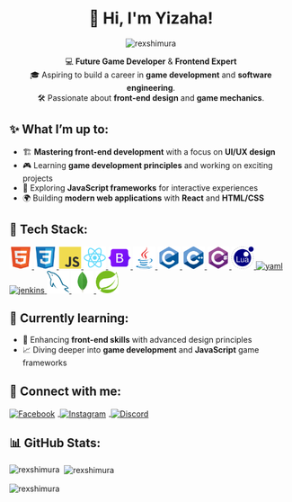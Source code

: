 <h1 align="center">👾 Hi, I'm Yizaha!</h1> <p align="center"> <img src="https://komarev.com/ghpvc/?username=rexshimura&label=Profile%20views&color=0e75b6&style=flat" alt="rexshimura" /> </p> <p align="center"> 💻 <strong>Future Game Developer</strong> & <strong>Frontend Expert</strong><br> 🎓 Aspiring to build a career in <strong>game development</strong> and <strong>software engineering</strong>.<br> 🛠️ Passionate about <strong>front-end design</strong> and <strong>game mechanics</strong>. </p> <h2>✨ What I’m up to:</h2> <ul> <li>🏗️ <strong>Mastering front-end development</strong> with a focus on <strong>UI/UX design</strong></li> <li>🎮 Learning <strong>game development principles</strong> and working on exciting projects</li> <li>🚀 Exploring <strong>JavaScript frameworks</strong> for interactive experiences</li> <li>🌍 Building <strong>modern web applications</strong> with <strong>React</strong> and <strong>HTML/CSS</strong></li> </ul> <h2>💼 Tech Stack:</h2> <p align="left"> <a href="https://www.w3.org/html/" target="_blank" rel="noreferrer"> <img src="https://raw.githubusercontent.com/devicons/devicon/master/icons/html5/html5-original.svg" alt="html5" width="40" height="40"/> </a> <a href="https://www.w3schools.com/css/" target="_blank" rel="noreferrer"> <img src="https://raw.githubusercontent.com/devicons/devicon/master/icons/css3/css3-original.svg" alt="css3" width="40" height="40"/> </a> <a href="https://developer.mozilla.org/en-US/docs/Web/JavaScript" target="_blank" rel="noreferrer"> <img src="https://raw.githubusercontent.com/devicons/devicon/master/icons/javascript/javascript-original.svg" alt="javascript" width="40" height="40"/> </a> <a href="https://reactjs.org/" target="_blank" rel="noreferrer"> <img src="https://raw.githubusercontent.com/devicons/devicon/master/icons/react/react-original.svg" alt="react" width="40" height="40"/> </a> <a href="https://getbootstrap.com" target="_blank" rel="noreferrer"> <img src="https://raw.githubusercontent.com/devicons/devicon/master/icons/bootstrap/bootstrap-original.svg" alt="bootstrap" width="40" height="40"/> </a> <a href="https://www.java.com" target="_blank" rel="noreferrer"> <img src="https://raw.githubusercontent.com/devicons/devicon/master/icons/java/java-original.svg" alt="java" width="40" height="40"/> </a> <a href="https://www.cprogramming.com/" target="_blank" rel="noreferrer"> <img src="https://raw.githubusercontent.com/devicons/devicon/master/icons/c/c-original.svg" alt="c" width="40" height="40"/> </a> <a href="https://isocpp.org/" target="_blank" rel="noreferrer"> <img src="https://raw.githubusercontent.com/devicons/devicon/master/icons/cplusplus/cplusplus-original.svg" alt="cplusplus" width="40" height="40"/> </a> <a href="https://learn.microsoft.com/en-us/dotnet/csharp/" target="_blank" rel="noreferrer"> <img src="https://raw.githubusercontent.com/devicons/devicon/master/icons/csharp/csharp-original.svg" alt="csharp" width="40" height="40"/> </a> <a href="https://www.lua.org/" target="_blank" rel="noreferrer"> <img src="https://raw.githubusercontent.com/devicons/devicon/master/icons/lua/lua-original.svg" alt="lua" width="40" height="40"/> </a> <a href="https://yaml.org/" target="_blank" rel="noreferrer"> <img src="https://www.vectorlogo.zone/logos/yaml/yaml-icon.svg" alt="yaml" width="40" height="40"/> </a> <a href="https://www.jenkins.io" target="_blank" rel="noreferrer"> <img src="https://www.vectorlogo.zone/logos/jenkins/jenkins-icon.svg" alt="jenkins" width="40" height="40"/> </a> <a href="https://www.mysql.com/" target="_blank" rel="noreferrer"> <img src="https://raw.githubusercontent.com/devicons/devicon/master/icons/mysql/mysql-original.svg" alt="mysql" width="40" height="40"/> </a> <a href="https://www.mongodb.com/" target="_blank" rel="noreferrer"> <img src="https://raw.githubusercontent.com/devicons/devicon/master/icons/mongodb/mongodb-original.svg" alt="mongodb" width="40" height="40"/> </a> <a href="https://spring.io/" target="_blank" rel="noreferrer"> <img src="https://raw.githubusercontent.com/devicons/devicon/master/icons/spring/spring-original.svg" alt="spring" width="40" height="40"/> </a> </p> <h2>🌱 Currently learning:</h2> <ul> <li>🎨 Enhancing <strong>front-end skills</strong> with advanced design principles</li> <li>📈 Diving deeper into <strong>game development</strong> and <strong>JavaScript</strong> game frameworks</li> </ul> <h2>🤝 Connect with me:</h2>
<p align="left">
  <a href="https://www.facebook.com/Yizaha" target="_blank">
    <img src="https://raw.githubusercontent.com/rahuldkjain/github-profile-readme-generator/master/src/images/icons/Social/facebook.svg" alt="Facebook" height="30" width="40" style="vertical-align: middle; margin-right: 5px;" />
  </a>
  <a href="https://www.instagram.com/Yizaha" target="_blank">
    <img src="https://raw.githubusercontent.com/rahuldkjain/github-profile-readme-generator/master/src/images/icons/Social/instagram.svg" alt="Instagram" height="30" width="40" style="vertical-align: middle; margin-right: 5px;" />
  </a>
  <a href="https://discord.gg/A9jgs4SvkD" target="_blank">
    <img src="https://raw.githubusercontent.com/rahuldkjain/github-profile-readme-generator/master/src/images/icons/Social/discord.svg" alt="Discord" height="30" width="40" style="vertical-align: middle; margin-right: 5px;" />
  </a>
</p> <h2>📊 GitHub Stats:</h2> <p> <img align="left" src="https://github-readme-stats.vercel.app/api/top-langs?username=rexshimura&show_icons=true&locale=en&layout=compact" alt="rexshimura" /> </p> <p>&nbsp; <img align="center" src="https://github-readme-stats.vercel.app/api?username=rexshimura&show_icons=true&locale=en" alt="rexshimura" /> </p> <p> <img align="center" src="https://github-readme-streak-stats.herokuapp.com/?user=rexshimura&" alt="rexshimura" /> </p>
